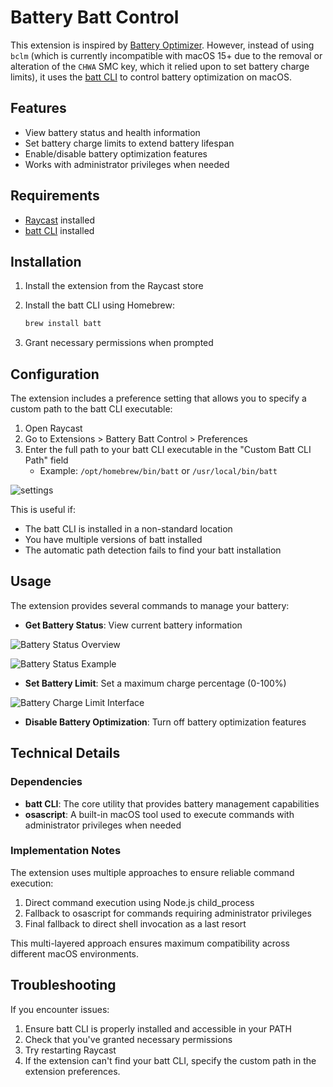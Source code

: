 # Battery Batt Control

This extension is inspired by [Battery Optimizer](https://www.raycast.com/Qetesh/battery-optimizer). However, instead of using `bclm` (which is currently incompatible with macOS 15+ due to the removal or alteration of the `CHWA` SMC key, which it relied upon to set battery charge limits), it uses the [batt CLI](https://github.com/charlie0129/batt) to control battery optimization on macOS.

## Features

- View battery status and health information
- Set battery charge limits to extend battery lifespan
- Enable/disable battery optimization features
- Works with administrator privileges when needed

## Requirements

- [Raycast](https://raycast.com/) installed
- [batt CLI](https://github.com/charlie0129/batt) installed

## Installation

1. Install the extension from the Raycast store
2. Install the batt CLI using Homebrew:

   ```bash
   brew install batt
   ```

3. Grant necessary permissions when prompted

## Configuration

The extension includes a preference setting that allows you to specify a custom path to the batt CLI executable:

1. Open Raycast
2. Go to Extensions > Battery Batt Control > Preferences
3. Enter the full path to your batt CLI executable in the "Custom Batt CLI Path" field
   - Example: `/opt/homebrew/bin/batt` or `/usr/local/bin/batt`

![settings](</media/battery-batt-control-1.png>)

This is useful if:

- The batt CLI is installed in a non-standard location
- You have multiple versions of batt installed
- The automatic path detection fails to find your batt installation

## Usage

The extension provides several commands to manage your battery:

- **Get Battery Status**: View current battery information

![Battery Status Overview](</media/battery-batt-control-2.png>)

![Battery Status Example](</media/battery-batt-control-3.png>)

- **Set Battery Limit**: Set a maximum charge percentage (0-100%)

![Battery Charge Limit Interface](</media/battery-batt-control-4.png>)

- **Disable Battery Optimization**: Turn off battery optimization features

## Technical Details

### Dependencies

- **batt CLI**: The core utility that provides battery management capabilities
- **osascript**: A built-in macOS tool used to execute commands with administrator privileges when needed

### Implementation Notes

The extension uses multiple approaches to ensure reliable command execution:

1. Direct command execution using Node.js child_process
2. Fallback to osascript for commands requiring administrator privileges
3. Final fallback to direct shell invocation as a last resort

This multi-layered approach ensures maximum compatibility across different macOS environments.

## Troubleshooting

If you encounter issues:

1. Ensure batt CLI is properly installed and accessible in your PATH
2. Check that you've granted necessary permissions
3. Try restarting Raycast
4. If the extension can't find your batt CLI, specify the custom path in the extension preferences.

